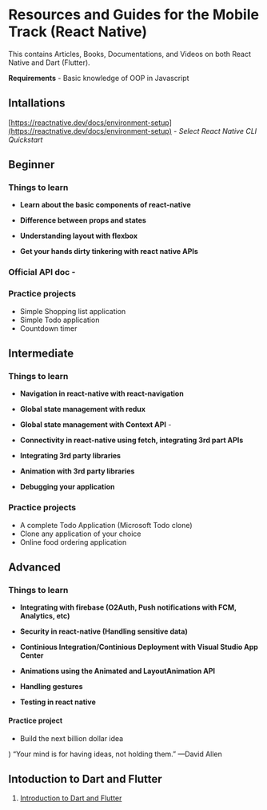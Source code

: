 # Resources and Guides for the Mobile Track (React Native)

This contains Articles, Books, Documentations, and Videos on both React Native  and Dart (Flutter).

**Requirements** - Basic knowledge of OOP in Javascript

## Intallations

[https://reactnative.dev/docs/environment-setup](https://reactnative.dev/docs/environment-setup) - *Select React Native CLI Quickstart*
[](https://reactnative.dev/docs/running-on-device)

## Beginner

### Things to learn

- **Learn about the basic components of react-native**
[](https://reactnative.dev/docs/getting-started)
[](https://www.youtube.com/watch?v=Hf4MJH0jDb4)

- **Difference between props and states**
[](https://reactnative.dev/docs/tutorial)
[](https://www.youtube.com/watch?v=Hf4MJH0jDb4)

- **Understanding layout with flexbox**
[](https://reactnative.dev/docs/flexbox)

- **Get your hands dirty tinkering with react native APIs**

### Official API doc - [](https://reactnative.dev/docs/components-and-apis)

### Practice projects

- Simple Shopping list application
- Simple Todo application
- Countdown timer

## Intermediate

### Things to learn

- **Navigation in react-native with react-navigation**
[](https://reactnavigation.org/docs/getting-started)
[](https://reactnative.dev/docs/navigation)

- **Global state management with redux**
[](https://medium.com/@imranhishaam/react-native-with-redux-for-beginners-6281959a2899)
[](https://alligator.io/react/react-native-redux/)

- **Global state management with Context API**
[](https://dev.to/emeka/state-management-in-react-native-using-context-14no) - [](https://medium.com/@danielteles95/react-native-context-api-b801df44fb52)

- **Connectivity in react-native using fetch, integrating 3rd part APIs**
[](https://reactnative.dev/docs/network)
[](https://jsonplaceholder.typicode.com/)
[](https://www.opencodez.com/react-native/react-native-api-integration.htm)
[](https://meeshkan.com/blog/mock-api-calls-react-native/)

- **Integrating 3rd party libraries**
[](https://www.javatpoint.com/react-native-third-party-libraries)
[](https://www.codeinwp.com/blog/react-native-component-libraries/)

- **Animation with 3rd party libraries**
[](https://blog.bitsrc.io/top-5-animation-libraries-in-react-native-d00ec8ddfc8d)
[](https://github.com/oblador/react-native-animatable)
[](https://github.com/wix/react-native-interactable)
[](https://github.com/archriss/react-native-snap-carousel)

- **Debugging your application**
[](https://reactnative.dev/docs/debugging)

### Practice projects

- A complete Todo Application (Microsoft Todo clone)
- Clone any application of your choice
- Online food ordering application

## Advanced

### Things to learn

- **Integrating with firebase (O2Auth, Push notifications with FCM, Analytics, etc)**
[](https://rnfirebase.io/)
[](https://medium.com/better-programming/react-native-firebase-authentication-7652e1d2c8a2)
[](https://dev.to/adriantwarog/react-native-firebase-tutorial-3nc1)

- **Security in react-native (Handling sensitive data)**
[](https://reactnative.dev/docs/security)

- **Continious Integration/Continious Deployment with Visual Studio App Center**
[](https://docs.microsoft.com/en-us/appcenter/sdk/getting-started/react-native)
[](https://www.youtube.com/watch?v=jEEPlqIcICM&list=PLucG_ap4OxzhOGhcO4pJxm-ojSV5LMHWi)

- **Animations using the Animated and LayoutAnimation API**
[](https://reactnative.dev/docs/animations)
[](https://www.youtube.com/playlist?list=PLkOyNuxGl9jx02vhWRCSPwbcSRvV9wWh1)

- **Handling gestures**
[](https://reactnative.dev/docs/gesture-responder-system)
[](https://github.com/wix/react-native-interactable)

- **Testing in react native**
[](https://reactnative.dev/docs/testing-overview)
[](https://medium.com/react-native-training/learning-to-test-react-native-with-jest-part-1-f782c4e30101)
[](https://www.philosophicalhacker.com/post/patterns-principles-and-tools-for-testing-react-native-apps/)

#### Practice project

- Build the next billion dollar idea

) “Your mind is for having ideas, not holding them.” —David Allen

## Intoduction to Dart and Flutter

1. [Introduction to Dart and Flutter](https://www.appbrewery.co/courses/851555/)
